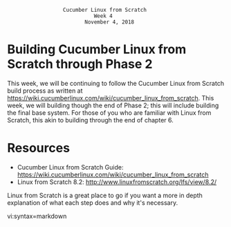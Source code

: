                       Cucumber Linux from Scratch
                                Week 4
                             November 4, 2018

# Building Cucumber Linux from Scratch through Phase 2

This week, we will be continuing to follow the Cucumber Linux from Scratch
build process as written at
https://wiki.cucumberlinux.com/wiki/cucumber_linux_from_scratch. This week, we
will building though the end of Phase 2; this will include building the final
base system. For those of you who are familiar with Linux from Scratch, this
akin to building through the end of chapter 6.

# Resources

* Cucumber Linux from Scratch Guide: https://wiki.cucumberlinux.com/wiki/cucumber_linux_from_scratch
* Linux from Scratch 8.2: http://www.linuxfromscratch.org/lfs/view/8.2/

Linux from Scratch is a great place to go if you want a more in depth
explanation of what each step does and why it's necessary.

vi:syntax=markdown
